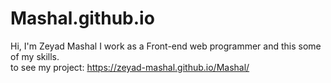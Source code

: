 # Mashal.github.io
Hi, I'm Zeyad Mashal I work as a Front-end web programmer and this some of my skills.<br/>
to see my project:
https://zeyad-mashal.github.io/Mashal/
